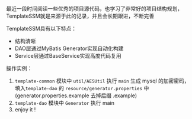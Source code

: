 最近一段时间阅读一些优秀的项目源代码，也学习了非常好的项目结构规划，TemplateSSM就是来源于此的记录，并且会长期跟进，不断完善

TemplateSSM具有以下特点：

* 结构清晰
* DAO层通过MyBatis Generator实现自动化构建
* Service层通过BaseService实现高度代码复用


操作实例：

1. `template-common` 模块中 `util/AESUtil` 执行 `main` 生成 mysql 的加密密码，填入`template-dao` 的 `resource/generator.properties` 中 (generator.properties.example 去掉后缀 .example)
2. `template-dao` 模块中 `Generator` 执行 main
3. enjoy it !

